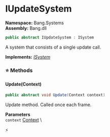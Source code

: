 # IUpdateSystem

**Namespace:** Bang.Systems \
**Assembly:** Bang.dll

```csharp
public abstract IUpdateSystem : ISystem
```

A system that consists of a single update call.

**Implements:** _[ISystem](../../Bang/Systems/ISystem.html)_

### ⭐ Methods
#### Update(Context)
```csharp
public abstract void Update(Context context)
```

Update method. Called once each frame.

**Parameters** \
`context` [Context](../../Bang/Contexts/Context.html) \



⚡